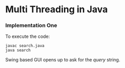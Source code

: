 # Multi Threading in Java 

###  Implementation One


To execute the code:
```
javac search.java
java search
```

Swing based GUI opens up to ask for the *query* string.
